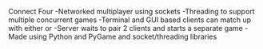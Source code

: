 Connect Four
-Networked multiplayer using sockets
-Threading to support multiple concurrent games
-Terminal and GUI based clients can match up with either or
-Server waits to pair 2 clients and starts a separate game
-Made using Python and PyGame and socket/threading libraries
